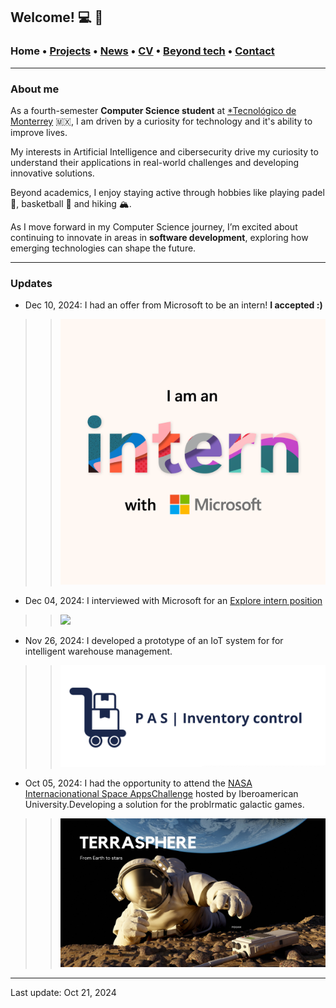 ## Welcome! 💻 🎀

###  Home • [Projects](/research) • [News](/news) • [CV](/brief_cv) • [Beyond tech](/research) • [Contact](/contact) 
---

  
### About me

As a fourth-semester **Computer Science student** at <a href="https://tec.mx/es" target="_blank">*Tecnológico de Monterrey</a> 🇲🇽, I am driven by a curiosity for technology and it's ability to improve lives.

My interests in Artificial Intelligence and cibersecurity drive my curiosity to understand their applications in real-world challenges and developing innovative solutions.

Beyond academics, I enjoy staying active through hobbies like playing padel 🎾, basketball 🏀 and hiking 🏔️.

As I move forward in my Computer Science journey, I’m excited about continuing to innovate in areas in **software development**, exploring how emerging technologies can shape the future.

--- 

### Updates

* Dec 10, 2024: I had an offer from Microsoft to be an intern! **I accepted :)**

>> ![ ](/files/Intern.PNG) 

* Dec 04, 2024: I interviewed with Microsoft for an [Explore intern position](https://careers.microsoft.com/v2/global/en/exploremicrosoft)

>> ![ ](/files/interview.png)

* Nov 26, 2024: I developed a prototype of an IoT system for  for intelligent warehouse management.

>> ![ ](/files/PAS.png)

* Oct 05, 2024: I had the opportunity to attend the [NASA Internacionational Space AppsChallenge](https://www.spaceappschallenge.org) hosted by Iberoamerican University.Developing a solution for the problrmatic galactic games.

>> ![ ](/files/terrasphere1.png)

--- 

Last update: Oct 21, 2024 
